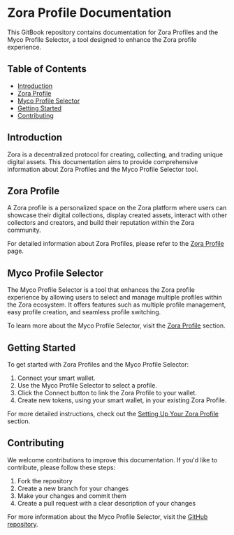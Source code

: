 # Zora Profile Documentation

This GitBook repository contains documentation for Zora Profiles and the Myco Profile Selector, a tool designed to enhance the Zora profile experience.

## Table of Contents

- [Introduction](#introduction)
- [Zora Profile](#zora-profile)
- [Myco Profile Selector](#myco-profile-selector)
- [Getting Started](#getting-started)
- [Contributing](#contributing)

## Introduction

Zora is a decentralized protocol for creating, collecting, and trading unique digital assets. This documentation aims to provide comprehensive information about Zora Profiles and the Myco Profile Selector tool.

## Zora Profile

A Zora profile is a personalized space on the Zora platform where users can showcase their digital collections, display created assets, interact with other collectors and creators, and build their reputation within the Zora community.

For detailed information about Zora Profiles, please refer to the [Zora Profile](zora-profile.md) page.

## Myco Profile Selector

The Myco Profile Selector is a tool that enhances the Zora profile experience by allowing users to select and manage multiple profiles within the Zora ecosystem. It offers features such as multiple profile management, easy profile creation, and seamless profile switching.

To learn more about the Myco Profile Selector, visit the [Zora Profile](zora-profile.md#myco-profile-selector) section.

## Getting Started

To get started with Zora Profiles and the Myco Profile Selector:

1. Connect your smart wallet.
2. Use the Myco Profile Selector to select a profile.
3. Click the Connect button to link the Zora Profile to your wallet.
4. Create new tokens, using your smart wallet, in your existing Zora Profile.

For more detailed instructions, check out the [Setting Up Your Zora Profile](zora-profile.md#setting-up-your-zora-profile-with-myco-profile-selector) section.

## Contributing

We welcome contributions to improve this documentation. If you'd like to contribute, please follow these steps:

1. Fork the repository
2. Create a new branch for your changes
3. Make your changes and commit them
4. Create a pull request with a clear description of your changes

For more information about the Myco Profile Selector, visit the [GitHub repository](https://github.com/SweetmanTech/myco-profile-selector).
